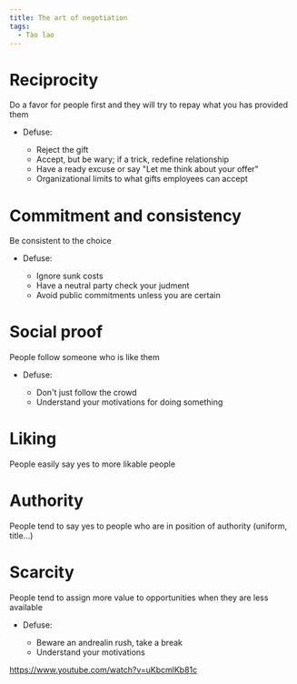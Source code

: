 ```yaml
---
title: The art of negotiation
tags:
  - Tào lao
---
```


# Reciprocity

Do a favor for people first and they will try to repay what you has provided them

- Defuse:

  - Reject the gift
  - Accept, but be wary; if a trick, redefine relationship
  - Have a ready excuse or say "Let me think about your offer"
  - Organizational limits to what gifts employees can accept

# Commitment and consistency

Be consistent to the choice

- Defuse:

  - Ignore sunk costs
  - Have a neutral party check your judment
  - Avoid public commitments unless you are certain

# Social proof

People follow someone who is like them

- Defuse:

  - Don't just follow the crowd
  - Understand your motivations for doing something

# Liking

People easily say yes to more likable people

# Authority

People tend to say yes to people who are in position of authority (uniform, title...)

# Scarcity

People tend to assign more value to opportunities when they are less available

- Defuse:

  - Beware an andrealin rush, take a break
  - Understand your motivations

https://www.youtube.com/watch?v=uKbcmlKb81c
